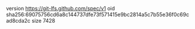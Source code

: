 version https://git-lfs.github.com/spec/v1
oid sha256:69075756cd6a8c144737dfe73f571415e9bc2814a5c7b55e36f0c69cad8cda2c
size 7428
